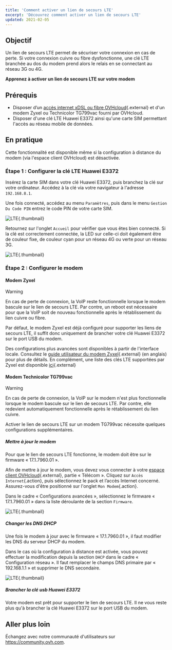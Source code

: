 ```yaml
---
title: 'Comment activer un lien de secours LTE'
excerpt: 'Découvrez comment activer un lien de secours LTE'
updated: 2021-02-05
---
```


## Objectif

Un lien de secours LTE permet de sécuriser votre connexion en cas de perte. Si votre connexion cuivre ou fibre dysfonctionne, une clé LTE branchée au dos du modem prend alors le relais en se connectant au réseau 3G ou 4G.

**Apprenez à activer un lien de secours LTE sur votre modem**

## Prérequis

- Disposer d’un [accès internet xDSL ou fibre OVHcloud](https://www.ovhtelecom.fr/offre-internet/){.external} et d'un modem Zyxel ou Technicolor TG799vac fourni par OVHcloud.
- Disposer d'une clé LTE Huawei E3372 ainsi qu'une carte SIM permettant l'accès au réseau mobile de données.

## En pratique

Cette fonctionnalité est disponible même si la configuration à distance du modem (via l'espace client OVHcloud) est désactivée.

### Étape 1 : Configurer la clé LTE Huawei E3372

Insérez la carte SIM dans votre clé Huawei E3372, puis branchez la clé sur votre ordinateur. Accédez à la clé via votre navigateur à l'adresse `192.168.8.1`.

Une fois connecté, accédez au menu `Paramètres`, puis dans le menu `Gestion Du Code PIN` entrez le code PIN de votre carte SIM.

![LTE](images/lte-step1-1.png){.thumbnail}

Retournez sur l'onglet `Accueil` pour vérifier que vous êtes bien connecté. Si la clé est correctement connectée, la LED sur celle-ci doit également être de couleur fixe, de couleur cyan pour un réseau 4G ou verte pour un réseau 3G.

![LTE](images/lte-step1-2.png){.thumbnail}

### Étape 2 : Configurer le modem

#### Modem Zyxel

> [!warning]
>
> En cas de perte de connexion, la VoIP reste fonctionnelle lorsque le modem bascule sur le lien de secours LTE. Par contre, un reboot est nécessaire pour que la VoIP soit de nouveau fonctionnelle après le rétablissement du lien cuivre ou fibre.
>

Par défaut, le modem Zyxel est déjà configuré pour supporter les liens de secours LTE, il suffit donc uniquement de brancher votre clé Huawei E3372 sur le port USB du modem.

Des configurations plus avancées sont disponibles à partir de l'interface locale. Consultez le [guide utilisateur du modem Zyxel](http://files.isp.ovh.net/zyxel/VMG8825-T50K_V5.13_5.50-1.pdf){.external} (en anglais) pour plus de détails.
En complément, une liste des clés LTE supportées par Zyxel est disponible [ici](http://files.isp.ovh.net/zyxel/LTE_dongle_supportList.pdf){.external}

#### Modem Technicolor TG799vac

> [!warning]
>
> En cas de perte de connexion, la VoIP sur le modem n'est plus fonctionnelle lorsque le modem bascule sur le lien de secours LTE. Par contre, elle redevient automatiquement fonctionnelle après le rétablissement du lien cuivre.
>

Activer le lien de secours LTE sur un modem TG799vac nécessite quelques configurations supplémentaires.

##### **Mettre à jour le modem**

Pour que le lien de secours LTE fonctionne, le modem doit être sur le firmware « 17.1.7960.01 ».

Afin de mettre à jour le modem, vous devez vous connecter à votre [espace client OVHcloud](/links/manager){.external}, partie « Télécom ». Cliquez sur `Accès Internet`{.action}, puis sélectionnez le pack et l’accès Internet concerné. Assurez-vous d'être positionné sur l'onglet `Mon Modem`{.action}.

Dans le cadre « Configurations avancées », sélectionnez le firmware « 17.1.7960.01 » dans la liste déroulante de la section `Firmware`.

![LTE](images/lte-step2b-1.png){.thumbnail}

##### **Changer les DNS DHCP**

Une fois le modem à jour avec le firmware « 17.1.7960.01 », il faut modifier les DNS du serveur DHCP du modem.

Dans le cas où la configuration à distance est activée, vous pouvez effectuer la modification depuis la section `DHCP` dans le cadre « Configuration réseau ». Il faut remplacer le champs DNS primaire par « 192.168.1.1 »  et supprimer le DNS secondaire.

![LTE](images/lte-step2b-2.png){.thumbnail}

##### **Brancher la clé usb Huawei E3372**

Votre modem est prêt pour supporter le lien de secours LTE. Il ne vous reste plus qu'à brancher la clé Huawei E3372 sur le port USB du modem.

## Aller plus loin

Échangez avec notre communauté d'utilisateurs sur <https://community.ovh.com>.

